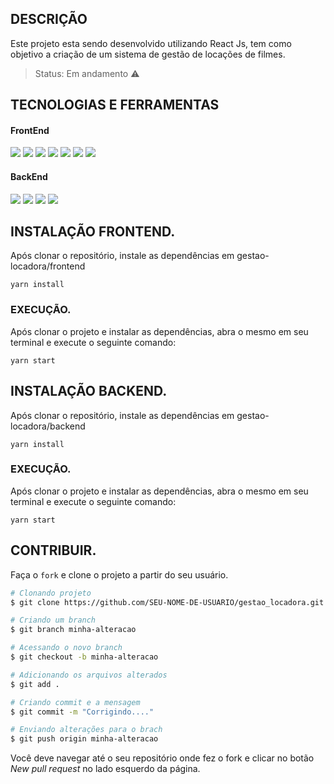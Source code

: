 ## DESCRIÇÃO

Este projeto esta sendo desenvolvido utilizando React Js, tem como objetivo a criação de um sistema de gestão de locações de filmes.

> Status: Em andamento ⚠️

## TECNOLOGIAS E FERRAMENTAS
#### FrontEnd
![](https://img.shields.io/badge/JavaScript-323330?style=for-the-badge&logo=javascript&logoColor=F7DF1E) ![](https://img.shields.io/badge/React-20232A?style=for-the-badge&logo=react&logoColor=61DAFB) ![](https://img.shields.io/badge/TypeScript-007ACC?style=for-the-badge&logo=typescript&logoColor=white) ![](https://img.shields.io/badge/styled--components-DB7093?style=for-the-badge&logo=styled-components&logoColor=white) ![](https://img.shields.io/badge/Ant%20Design-1890FF?style=for-the-badge&logo=antdesign&logoColor=white) ![](https://img.shields.io/badge/React_Router-CA4245?style=for-the-badge&logo=react-router&logoColor=white) ![](https://img.shields.io/badge/Yarn-2C8EBB?style=for-the-badge&logo=yarn&logoColor=white)

#### BackEnd
![](https://img.shields.io/badge/Node.js-339933?style=for-the-badge&logo=nodedotjs&logoColor=white) ![](https://img.shields.io/badge/nestjs-E0234E?style=for-the-badge&logo=nestjs&logoColor=white) ![](https://img.shields.io/badge/SQLite-07405E?style=for-the-badge&logo=sqlite&logoColor=white) ![](https://img.shields.io/badge/Express.js-000000?style=for-the-badge&logo=express&logoColor=white)

## INSTALAÇÃO FRONTEND.
Após clonar o repositório, instale as dependências em gestao-locadora/frontend

    yarn install

### EXECUÇÃO.

Após clonar o projeto e instalar as dependências, abra o mesmo em seu terminal e execute o seguinte comando:

    yarn start
    
## INSTALAÇÃO BACKEND.
Após clonar o repositório, instale as dependências em gestao-locadora/backend

    yarn install

### EXECUÇÃO.

Após clonar o projeto e instalar as dependências, abra o mesmo em seu terminal e execute o seguinte comando:

    yarn start

## CONTRIBUIR.

Faça o `fork` e clone o projeto a partir do seu usuário.

```bash
# Clonando projeto
$ git clone https://github.com/SEU-NOME-DE-USUARIO/gestao_locadora.git

# Criando um branch
$ git branch minha-alteracao

# Acessando o novo branch
$ git checkout -b minha-alteracao

# Adicionando os arquivos alterados
$ git add .

# Criando commit e a mensagem
$ git commit -m "Corrigindo...."

# Enviando alterações para o brach
$ git push origin minha-alteracao
```
Você deve navegar até o seu repositório onde fez o fork e clicar no botão *New pull request* no lado esquerdo da página.
